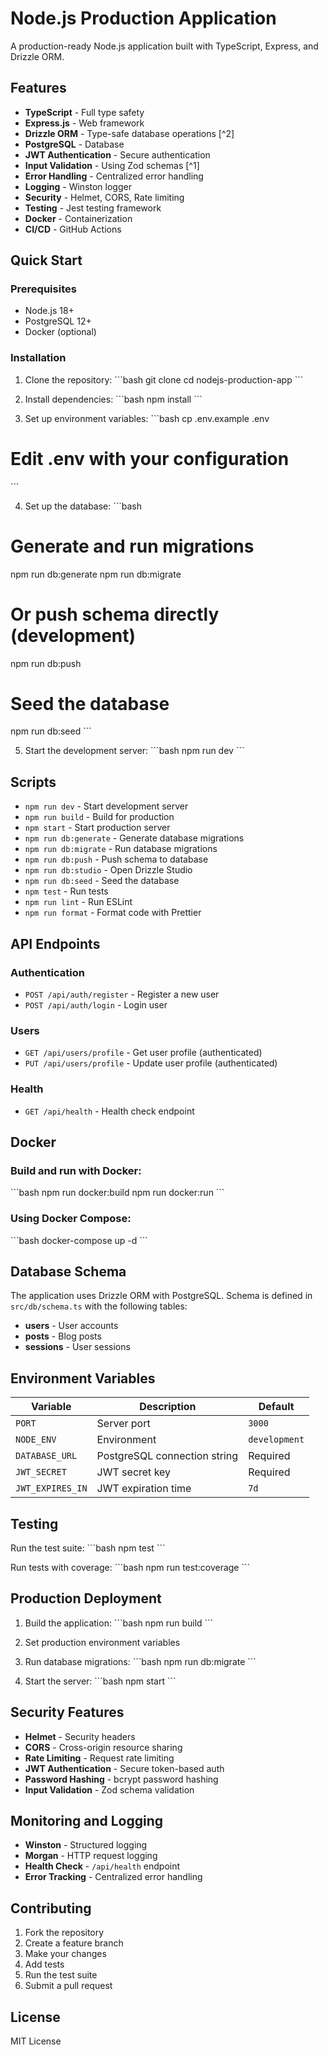 # Node.js Production Application

A production-ready Node.js application built with TypeScript, Express, and Drizzle ORM.

## Features

- **TypeScript** - Full type safety
- **Express.js** - Web framework
- **Drizzle ORM** - Type-safe database operations [^2]
- **PostgreSQL** - Database
- **JWT Authentication** - Secure authentication
- **Input Validation** - Using Zod schemas [^1]
- **Error Handling** - Centralized error handling
- **Logging** - Winston logger
- **Security** - Helmet, CORS, Rate limiting
- **Testing** - Jest testing framework
- **Docker** - Containerization
- **CI/CD** - GitHub Actions

## Quick Start

### Prerequisites

- Node.js 18+
- PostgreSQL 12+
- Docker (optional)

### Installation

1. Clone the repository:
\`\`\`bash
git clone <repository-url>
cd nodejs-production-app
\`\`\`

2. Install dependencies:
\`\`\`bash
npm install
\`\`\`

3. Set up environment variables:
\`\`\`bash
cp .env.example .env
# Edit .env with your configuration
\`\`\`

4. Set up the database:
\`\`\`bash
# Generate and run migrations
npm run db:generate
npm run db:migrate

# Or push schema directly (development)
npm run db:push

# Seed the database
npm run db:seed
\`\`\`

5. Start the development server:
\`\`\`bash
npm run dev
\`\`\`

## Scripts

- `npm run dev` - Start development server
- `npm run build` - Build for production
- `npm start` - Start production server
- `npm run db:generate` - Generate database migrations
- `npm run db:migrate` - Run database migrations
- `npm run db:push` - Push schema to database
- `npm run db:studio` - Open Drizzle Studio
- `npm run db:seed` - Seed the database
- `npm test` - Run tests
- `npm run lint` - Run ESLint
- `npm run format` - Format code with Prettier

## API Endpoints

### Authentication
- `POST /api/auth/register` - Register a new user
- `POST /api/auth/login` - Login user

### Users
- `GET /api/users/profile` - Get user profile (authenticated)
- `PUT /api/users/profile` - Update user profile (authenticated)

### Health
- `GET /api/health` - Health check endpoint

## Docker

### Build and run with Docker:
\`\`\`bash
npm run docker:build
npm run docker:run
\`\`\`

### Using Docker Compose:
\`\`\`bash
docker-compose up -d
\`\`\`

## Database Schema

The application uses Drizzle ORM with PostgreSQL. Schema is defined in `src/db/schema.ts` with the following tables:

- **users** - User accounts
- **posts** - Blog posts
- **sessions** - User sessions

## Environment Variables

| Variable | Description | Default |
|----------|-------------|---------|
| `PORT` | Server port | `3000` |
| `NODE_ENV` | Environment | `development` |
| `DATABASE_URL` | PostgreSQL connection string | Required |
| `JWT_SECRET` | JWT secret key | Required |
| `JWT_EXPIRES_IN` | JWT expiration time | `7d` |

## Testing

Run the test suite:
\`\`\`bash
npm test
\`\`\`

Run tests with coverage:
\`\`\`bash
npm run test:coverage
\`\`\`

## Production Deployment

1. Build the application:
\`\`\`bash
npm run build
\`\`\`

2. Set production environment variables

3. Run database migrations:
\`\`\`bash
npm run db:migrate
\`\`\`

4. Start the server:
\`\`\`bash
npm start
\`\`\`

## Security Features

- **Helmet** - Security headers
- **CORS** - Cross-origin resource sharing
- **Rate Limiting** - Request rate limiting
- **JWT Authentication** - Secure token-based auth
- **Password Hashing** - bcrypt password hashing
- **Input Validation** - Zod schema validation

## Monitoring and Logging

- **Winston** - Structured logging
- **Morgan** - HTTP request logging
- **Health Check** - `/api/health` endpoint
- **Error Tracking** - Centralized error handling

## Contributing

1. Fork the repository
2. Create a feature branch
3. Make your changes
4. Add tests
5. Run the test suite
6. Submit a pull request

## License

MIT License
